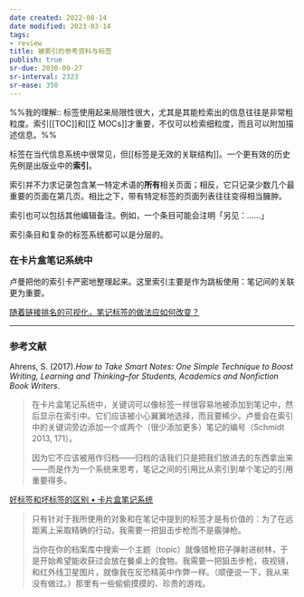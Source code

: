 ```yaml
---
date created: 2022-08-14
date modified: 2023-03-14
tags:
- review
title: 被索引的参考资料与标签
publish: true
sr-due: 2030-09-27
sr-interval: 2323
sr-ease: 350
---
```

%%我的理解:: 标签使用起来局限性很大，尤其是其能检索出的信息往往是非常粗粒度。索引[[TOC]]和[[∑ MOCs]]才重要，不仅可以检索细粒度，而且可以附加描述信息。%%

标签在当代信息系统中很常见，但[[标签是无效的关联结构]]。一个更有效的历史先例是出版业中的**索引**。

索引并不力求记录包含某一特定术语的**所有**相关页面；相反，它只记录少数几个最重要的页面在第几页。相比之下，带有特定标签的页面列表往往变得相当臃肿。

索引也可以包括其他编辑备注。例如，一个条目可能会注明「另见：……」

索引条目和复杂的标签系统都可以是分层的。

### 在卡片盒笔记系统中

卢曼把他的索引卡严密地整理起来。这里索引主要是作为跳板使用：笔记间的关联更为重要。

[随着链接排名的可视化，笔记标签的做法应如何改变？](https://notes.andymatuschak.org/z6sneASDP9aEWzMRyreUk8ZDL1doujXWJerS3)

___

### 参考文献

Ahrens, S. (2017).*How to Take Smart Notes: One Simple Technique to Boost Writing, Learning and Thinking–for Students, Academics and Nonfiction Book Writers*.

> 在卡片盒笔记系统中，关键词可以像标签一样很容易地被添加到笔记中，然后显示在索引中。它们应该被小心翼翼地选择，而且要稀少。卢曼会在索引中的关键词旁边添加一个或两个（很少添加更多）笔记的编号（Schmidt 2013, 171）。
>
> 因为它不应该被用作归档——归档的话我们只是把我们放进去的东西拿出来——而是作为一个系统来思考，笔记之间的引用比从索引到单个笔记的引用重要得多。

[好标签和坏标签的区别 • 卡片盒笔记系统](https://zettelkasten.de/posts/object-tags-vs-topic-tags/)

> 只有针对于我所使用的对象和在笔记中提到的标签才是有价值的：为了在远距离上采取精确的行动，我需要一把狙击步枪而不是霰弹枪。
>
> 当你在你的档案库中搜索一个主题（topic）就像猎枪把子弹射进树林，于是开始希望能收获过会放在餐桌上的食物。我需要一把狙击步枪，夜视镜，和红外线卫星图片，就像我在反恐精英中作弊一样。（顺便说一下，我从来没有做过。）那里有一些偷偷摸摸的、珍贵的游戏。